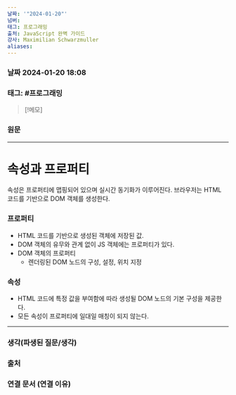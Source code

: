 ```yaml
---
날짜: '"2024-01-20"'
넘버: 
태그: 프로그래밍
출처: JavaScript 완벽 가이드
강사: Maximilian Schwarzmuller
aliases:
---
```

### 날짜  2024-01-20 18:08

### 태그: #프로그래밍 

>[!메모]
>

### 원문
---
# 속성과 프로퍼티
속성은 프로퍼티에 맵핑되어 있으며 실시간 동기화가 이루어진다.
브라우저는 HTML 코드를 기반으로 DOM 객체를 생성한다.
### 프로퍼티
- HTML 코드를 기반으로 생성된 객체에 저장된 값.
- DOM 객체의 유무와 관계 없이 JS 객체에는 프로퍼티가 있다.
-  DOM 객체의 프로퍼티
	- 렌더링된 DOM 노드의 구성, 설정, 위치 지정
### 속성
- HTML 코드에 특정 값을 부여함에 따라 생성될 DOM 노드의 기본 구성을 제공한다.
- 모든 속성이 프로퍼티에 일대일 매칭이 되지 않는다.


---
### 생각(파생된 질문/생각)

### 출처

### 연결 문서 (연결 이유)
